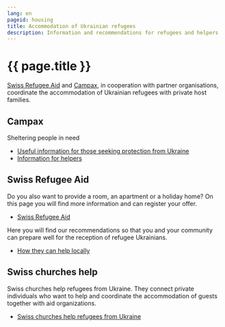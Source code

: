 ```yaml
---
lang: en
pageid: housing
title: Accommodation of Ukrainian refugees
description: Information and recommendations for refugees and helpers
---
```

# {{ page.title }}


[Swiss Refugee Aid](https://www.fluechtlingshilfe.ch/aktiv-werden/fuer-ukrainische-gefluechtete) and [Campax](https://campax.org), in cooperation with partner organisations, coordinate the accommodation of Ukrainian refugees with private host families.


## Campax
Sheltering people in need

- [Useful information for those seeking protection from Ukraine](https://campax.org/infos-fuer-ukraine-fluechtende/)
- [Information for helpers](https://campax.org/standwithukraine-infos-fur-helfende/)


## Swiss Refugee Aid
Do you also want to provide a room, an apartment or a holiday home? On this page you will find more information and can register your offer.

- [Swiss Refugee Aid](https://www.fluechtlingshilfe.ch/aktiv-werden/fuer-ukrainische-gefluechtete)

Here you will find our recommendations so that you and your community can prepare well for the reception of refugee Ukrainians.

- [How they can help locally](https://www.fluechtlingshilfe.ch/aktiv-werden/fuer-ukrainische-gefluechtete/so-koennen-sie-lokal-helfen)


## Swiss churches help
Swiss churches help refugees from Ukraine. They connect private individuals who want to help and coordinate the accommodation of guests together with aid organizations.

- [Swiss churches help refugees from Ukraine](https://kirchen-helfen.ch)
